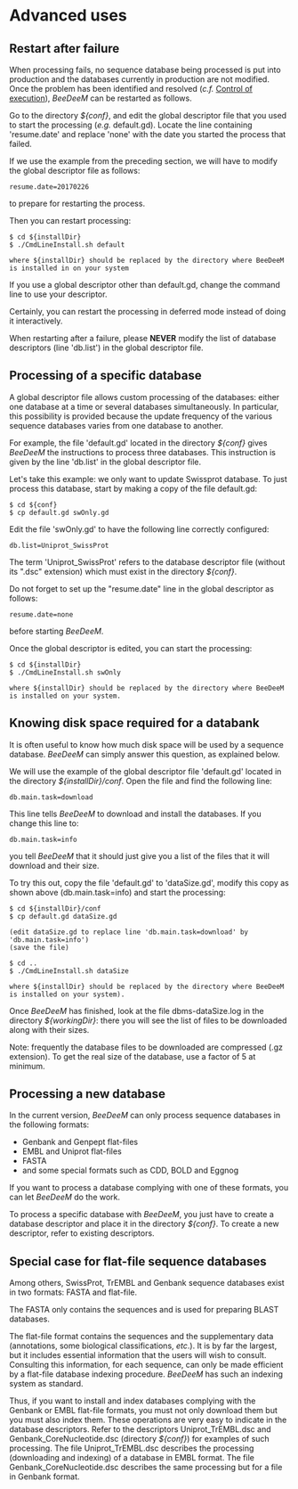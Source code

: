 # Advanced uses

## Restart after failure

When processing fails, no sequence database being processed is put into production and the databases currently in production are not modified. Once the problem has been identified and resolved \(_c.f._ [Control of execution](install-banks.md#control-of-execution)\), _BeeDeeM_ can be restarted as follows.

Go to the directory _${conf}_, and edit the global descriptor file that you used to start the processing \(_e.g._ default.gd\). Locate the line containing 'resume.date' and replace 'none' with the date you started the process that failed.

If we use the example from the preceding section, we will have to modify the global descriptor file as follows:

```text
resume.date=20170226
```

to prepare for restarting the process.

Then you can restart processing:

```text
$ cd ${installDir}
$ ./CmdLineInstall.sh default

where ${installDir} should be replaced by the directory where BeeDeeM is installed in on your system
```

If you use a global descriptor other than default.gd, change the command line to use your descriptor.

Certainly, you can restart the processing in deferred mode instead of doing it interactively.

When restarting after a failure, please **NEVER** modify the list of database descriptors \(line 'db.list'\) in the global descriptor file.

## Processing of a specific database

A global descriptor file allows custom processing of the databases: either one database at a time or several databases simultaneously. In particular, this possibility is provided because the update frequency of the various sequence databases varies from one database to another.

For example, the file 'default.gd' located in the directory _${conf}_ gives _BeeDeeM_ the instructions to process three databases. This instruction is given by the line 'db.list' in the global descriptor file.

Let's take this example: we only want to update Swissprot database. To just process this database, start by making a copy of the file default.gd:

```text
$ cd ${conf}
$ cp default.gd swOnly.gd
```

Edit the file 'swOnly.gd' to have the following line correctly configured:

```text
db.list=Uniprot_SwissProt
```

The term 'Uniprot\_SwissProt' refers to the database descriptor file \(without its ".dsc" extension\) which must exist in the directory _${conf}_.

Do not forget to set up the "resume.date" line in the global descriptor as follows:

```text
resume.date=none
```

before starting _BeeDeeM_.

Once the global descriptor is edited, you can start the processing:

```text
$ cd ${installDir}
$ ./CmdLineInstall.sh swOnly

where ${installDir} should be replaced by the directory where BeeDeeM is installed on your system.
```

## Knowing disk space required for a databank

It is often useful to know how much disk space will be used by a sequence database. _BeeDeeM_ can simply answer this question, as explained below.

We will use the example of the global descriptor file 'default.gd' located in the directory _${installDir}/conf_. Open the file and find the following line:

```text
db.main.task=download
```

This line tells _BeeDeeM_ to download and install the databases. If you change this line to:

```text
db.main.task=info
```

you tell _BeeDeeM_ that it should just give you a list of the files that it will download and their size.

To try this out, copy the file 'default.gd' to 'dataSize.gd', modify this copy as shown above \(db.main.task=info\) and start the processing:

```text
$ cd ${installDir}/conf
$ cp default.gd dataSize.gd

(edit dataSize.gd to replace line 'db.main.task=download' by 'db.main.task=info')
(save the file)

$ cd ..
$ ./CmdLineInstall.sh dataSize 

where ${installDir} should be replaced by the directory where BeeDeeM is installed on your system).
```

Once _BeeDeeM_ has finished, look at the file dbms-dataSize.log in the directory _${workingDir}_: there you will see the list of files to be downloaded along with their sizes.

Note: frequently the database files to be downloaded are compressed \(.gz extension\). To get the real size of the database, use a factor of 5 at minimum.

## Processing a new database

In the current version, _BeeDeeM_ can only process sequence databases in the following formats:

* Genbank and Genpept flat-files
* EMBL and Uniprot flat-files
* FASTA
* and some special formats such as CDD, BOLD and Eggnog

If you want to process a database complying with one of these formats, you can let _BeeDeeM_ do the work.

To process a specific database with _BeeDeeM_, you just have to create a database descriptor and place it in the directory _${conf}_. To create a new descriptor, refer to existing descriptors.

## Special case for flat-file sequence databases

Among others, SwissProt, TrEMBL and Genbank sequence databases exist in two formats: FASTA and flat-file.

The FASTA only contains the sequences and is used for preparing BLAST databases.

The flat-file format contains the sequences and the supplementary data \(annotations, some biological classifications, _etc_.\). It is by far the largest, but it includes essential information that the users will wish to consult. Consulting this information, for each sequence, can only be made efficient by a flat-file database indexing procedure. _BeeDeeM_ has such an indexing system as standard.

Thus, if you want to install and index databases complying with the Genbank or EMBL flat-file formats, you must not only download them but you must also index them. These operations are very easy to indicate in the database descriptors. Refer to the descriptors Uniprot\_TrEMBL.dsc and Genbank\_CoreNucleotide.dsc \(directory _${conf}_\) for examples of such processing. The file Uniprot\_TrEMBL.dsc describes the processing \(downloading and indexing\) of a database in EMBL format. The file Genbank\_CoreNucleotide.dsc describes the same processing but for a file in Genbank format.

